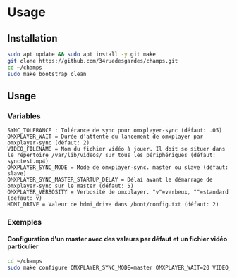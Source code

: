 # Usage

## Installation

```bash
sudo apt update && sudo apt install -y git make
git clone https://github.com/34ruedesgardes/champs.git
cd ~/champs
sudo make bootstrap clean
```

## Usage

### Variables

```
SYNC_TOLERANCE : Tolérance de sync pour omxplayer-sync (défaut: .05)
OMXPLAYER_WAIT = Durée d'attente du lancement de omxplayer par omxplayer-sync (défaut: 2)
VIDEO_FILENAME = Nom du fichier vidéo à jouer. Il doit se situer dans le répertoire /var/lib/videos/ sur tous les périphériques (défaut: synctest.mp4)
OMXPLAYER_SYNC_MODE = Mode de omxplayer-sync. master ou slave (défaut: slave)
OMXPLAYER_SYNC_MASTER_STARTUP_DELAY = Délai avant le démarrage de omxplayer-sync sur le master (défaut: 5)
OMXPLAYER_VERBOSITY = Verbosité de omxplayer. "v"=verbeux, ""=standard  (défaut: v)
HDMI_DRIVE = Valeur de hdmi_drive dans /boot/config.txt (défaut: 2)
```

### Exemples

#### Configuration d'un master avec des valeurs par défaut et un fichier vidéo particulier

```bash
cd ~/champs
sudo make configure OMXPLAYER_SYNC_MODE=master OMXPLAYER_WAIT=20 VIDEO_FILENAME=mavideo.mov
```
